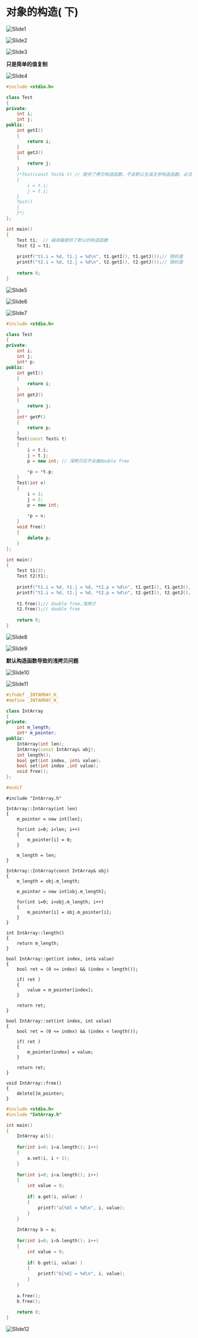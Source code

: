 # 对象的构造( 下)



![Slide1](19.对象的构造(下).assets/Slide1.PNG)



![Slide2](19.对象的构造(下).assets/Slide2.PNG)



![Slide3](19.对象的构造(下).assets/Slide3.PNG)

**只是简单的值复制**

![Slide4](19.对象的构造(下).assets/Slide4.PNG)

```cpp
#include <stdio.h>

class Test
{
private:
    int i;
    int j;
public:
    int getI()
    {
        return i;
    }
    int getJ()
    {
        return j;
    }
    /*Test(const Test& t) // 提供了拷贝构造函数，不会默认生成无参构造函数，必须手工的编写无参构造函数
    {
        i = t.i;
        j = t.j;
    }
    Test()
    {
    }*/
};

int main()
{
    Test t1;  // 编译器提供了默认的构造函数
    Test t2 = t1;
    
    printf("t1.i = %d, t1.j = %d\n", t1.getI(), t1.getJ());// 随机值
    printf("t2.i = %d, t2.j = %d\n", t2.getI(), t2.getJ());// 随机值
    
    return 0;
}

```

![Slide5](19.对象的构造(下).assets/Slide5.PNG)



![Slide6](19.对象的构造(下).assets/Slide6.PNG)



![Slide7](19.对象的构造(下).assets/Slide7.PNG)

```cpp
#include <stdio.h>

class Test
{
private:
    int i;
    int j;
    int* p;
public:
    int getI()
    {
        return i;
    }
    int getJ()
    {
        return j;
    }
    int* getP()
    {
        return p;
    }
    Test(const Test& t)
    {
        i = t.i;
        j = t.j;
        p = new int; // 深拷贝后不会被double free
        
        *p = *t.p;
    }
    Test(int v)
    {
        i = 1;
        j = 2;
        p = new int;
        
        *p = v;
    }
    void free()
    {
        delete p;
    }
};

int main()
{
    Test t1(3);
    Test t2(t1);
    
    printf("t1.i = %d, t1.j = %d, *t1.p = %d\n", t1.getI(), t1.getJ(), *t1.getP());
    printf("t2.i = %d, t2.j = %d, *t2.p = %d\n", t2.getI(), t2.getJ(), *t2.getP());
    
    t1.free();// double free,浅拷贝
    t2.free();// double free
    
    return 0;
}

```

![Slide8](19.对象的构造(下).assets/Slide8.PNG)



![Slide9](19.对象的构造(下).assets/Slide9.PNG)

**默认构造函数导致的浅拷贝问题**

![Slide10](19.对象的构造(下).assets/Slide10.PNG)



![Slide11](19.对象的构造(下).assets/Slide11.PNG)

```cpp
#ifndef _INTARRAY_H_
#define _INTARRAY_H_

class IntArray
{
private:
    int m_length;
    int* m_pointer;
public:
    IntArray(int len);
    IntArray(const IntArray& obj);
    int length();
    bool get(int index, int& value);
    bool set(int index ,int value);
    void free();
};

#endif

```

```
#include "IntArray.h"

IntArray::IntArray(int len)
{
    m_pointer = new int[len];
    
    for(int i=0; i<len; i++)
    {
        m_pointer[i] = 0;
    }
    
    m_length = len;
}

IntArray::IntArray(const IntArray& obj)
{
    m_length = obj.m_length;
    
    m_pointer = new int[obj.m_length];
    
    for(int i=0; i<obj.m_length; i++)
    {
        m_pointer[i] = obj.m_pointer[i];
    }
}

int IntArray::length()
{
    return m_length;
}

bool IntArray::get(int index, int& value)
{
    bool ret = (0 <= index) && (index < length());
    
    if( ret )
    {
        value = m_pointer[index];
    }
    
    return ret;
}

bool IntArray::set(int index, int value)
{
    bool ret = (0 <= index) && (index < length());
    
    if( ret )
    {
        m_pointer[index] = value;
    }
    
    return ret;
}

void IntArray::free()
{
    delete[]m_pointer;
}

```

```cpp
#include <stdio.h>
#include "IntArray.h"

int main()
{
    IntArray a(5);    
    
    for(int i=0; i<a.length(); i++)
    {
        a.set(i, i + 1);
    }
    
    for(int i=0; i<a.length(); i++)
    {
        int value = 0;
        
        if( a.get(i, value) )
        {
            printf("a[%d] = %d\n", i, value);
        }
    }
    
    IntArray b = a;
    
    for(int i=0; i<b.length(); i++)
    {
        int value = 0;
        
        if( b.get(i, value) )
        {
            printf("b[%d] = %d\n", i, value);
        }
    }
    
    a.free();
    b.free();
    
    return 0;
}

```

![Slide12](19.对象的构造(下).assets/Slide12.PNG)